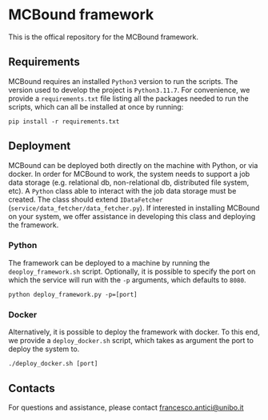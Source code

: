 # MCBound framework 

This is the offical repository for the MCBound framework. 

## Requirements  

MCBound requires an installed `Python3` version to run the scripts. The version used to develop the project is `Python3.11.7`. 
For convenience, we provide a `requirements.txt` file listing all the packages needed to run the scripts, which can all be installed at once by running: 

```
pip install -r requirements.txt 
```

## Deployment 

MCBound can be deployed both directly on the machine with Python, or via docker. In order for MCBound to work, the system needs to support a job data storage (e.g. relational db, non-relational db, distributed file system, etc). A `Python` class able to interact with the job data storage must be created. The class should extend `IDataFetcher` (`service/data_fetcher/data_fetcher.py`). If interested in installing MCBound on your system, we offer assistance in developing this class and deploying the framework. 

### Python
The framework can be deployed to a machine by running the `deoploy_framework.sh` script. 
Optionally, it is possible to specify the port on which the service will run with the `-p` arguments, which defaults to `8080`. 

```
python deploy_framework.py -p=[port] 
```

### Docker
Alternatively, it is possible to deploy the framework with docker. 
To this end, we provide a `deploy_docker.sh` script, which takes as argument the port to deploy the system to.

```
./deploy_docker.sh [port]
```

## Contacts

For questions and assistance, please contact francesco.antici@unibo.it
